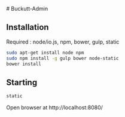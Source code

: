 # Buckutt-Admin

## Installation

Required : node/io.js, npm, bower, gulp, static

```sh
sudo apt-get install node npm
sudo npm install -g gulp bower node-static
bower install
```

## Starting

```sh
static
```

Open browser at http://localhost:8080/

